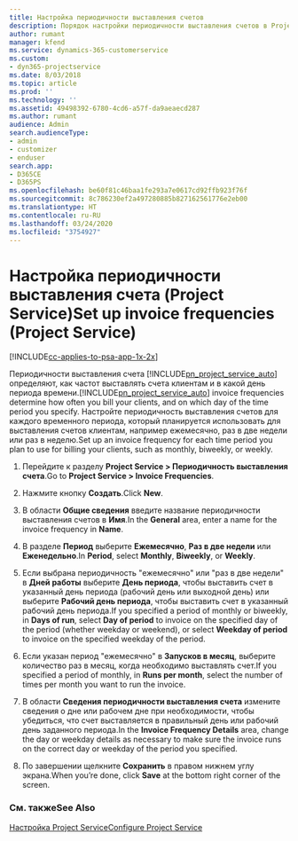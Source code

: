 ```yaml
---
title: Настройка периодичности выставления счетов
description: Порядок настройки периодичности выставления счетов в Project Service
author: rumant
manager: kfend
ms.service: dynamics-365-customerservice
ms.custom:
- dyn365-projectservice
ms.date: 8/03/2018
ms.topic: article
ms.prod: ''
ms.technology: ''
ms.assetid: 49498392-6780-4cd6-a57f-da9aeaecd287
ms.author: rumant
audience: Admin
search.audienceType:
- admin
- customizer
- enduser
search.app:
- D365CE
- D365PS
ms.openlocfilehash: be60f81c46baa1fe293a7e0617cd92ffb923f76f
ms.sourcegitcommit: 8c786230ef2a497280885b827162561776e2eb00
ms.translationtype: HT
ms.contentlocale: ru-RU
ms.lasthandoff: 03/24/2020
ms.locfileid: "3754927"
---
```

# <a name="set-up-invoice-frequencies-project-service"></a><span data-ttu-id="48eb4-103">Настройка периодичности выставления счета (Project Service)</span><span class="sxs-lookup"><span data-stu-id="48eb4-103">Set up invoice frequencies (Project Service)</span></span>

[!INCLUDE[cc-applies-to-psa-app-1x-2x](../includes/cc-applies-to-psa-app-1x-2x.md)]

<span data-ttu-id="48eb4-104">Периодичности выставления счета [!INCLUDE[pn_project_service_auto](../includes/pn-project-service-auto.md)] определяют, как частот выставлять счета клиентам и в какой день периода времени.</span><span class="sxs-lookup"><span data-stu-id="48eb4-104">[!INCLUDE[pn_project_service_auto](../includes/pn-project-service-auto.md)] invoice frequencies determine how often you bill your clients, and on which day of the time period you specify.</span></span> <span data-ttu-id="48eb4-105">Настройте периодичность выставления счетов для каждого временного периода, который планируется использовать для выставления счетов клиентам, например ежемесячно, раз в две недели или раз в неделю.</span><span class="sxs-lookup"><span data-stu-id="48eb4-105">Set up an invoice frequency for each time period you plan to use for billing your clients, such as monthly, biweekly, or weekly.</span></span>  
  
1.  <span data-ttu-id="48eb4-106">Перейдите к разделу **Project Service > Периодичность выставления счета**.</span><span class="sxs-lookup"><span data-stu-id="48eb4-106">Go to **Project Service > Invoice Frequencies**.</span></span>  
  
2.  <span data-ttu-id="48eb4-107">Нажмите кнопку **Создать**.</span><span class="sxs-lookup"><span data-stu-id="48eb4-107">Click **New**.</span></span>  
  
3.  <span data-ttu-id="48eb4-108">В области **Общие сведения** введите название периодичности выставления счетов в **Имя**.</span><span class="sxs-lookup"><span data-stu-id="48eb4-108">In the **General** area, enter a name for the invoice frequency in **Name**.</span></span>  
  
4.  <span data-ttu-id="48eb4-109">В разделе **Период** выберите **Ежемесячно**, **Раз в две недели** или **Еженедельно**.</span><span class="sxs-lookup"><span data-stu-id="48eb4-109">In **Period**, select **Monthly**, **Biweekly**, or **Weekly**.</span></span>  
  
5.  <span data-ttu-id="48eb4-110">Если выбрана периодичность "ежемесячно" или "раз в две недели" в **Дней работы** выберите **День периода**, чтобы выставить счет в указанный день периода (рабочий день или выходной день) или выберите **Рабочий день периода**, чтобы выставить счет в указанный рабочий день периода.</span><span class="sxs-lookup"><span data-stu-id="48eb4-110">If you specified a period of monthly or biweekly, in **Days of run**, select **Day of period** to invoice on the specified day of the period (whether weekday or weekend), or select **Weekday of period** to invoice on the specified weekday of the period.</span></span>  
  
6.  <span data-ttu-id="48eb4-111">Если указан период "ежемесячно" в **Запусков в месяц**, выберите количество раз в месяц, когда необходимо выставлять счет.</span><span class="sxs-lookup"><span data-stu-id="48eb4-111">If you specified a period of monthly, in **Runs per month**, select the number of times per month you want to run the invoice.</span></span>  
  
7.  <span data-ttu-id="48eb4-112">В области **Сведения периодичности выставления счета** измените сведения о дне или рабочем дне при необходимости, чтобы убедиться, что счет выставляется в правильный день или рабочий день заданного периода.</span><span class="sxs-lookup"><span data-stu-id="48eb4-112">In the **Invoice Frequency Details** area, change the day or weekday details as necessary to make sure the invoice runs on the correct day or weekday of the period you specified.</span></span>  
  
8.  <span data-ttu-id="48eb4-113">По завершении щелкните **Сохранить** в правом нижнем углу экрана.</span><span class="sxs-lookup"><span data-stu-id="48eb4-113">When you’re done, click **Save** at the bottom right corner of the screen.</span></span>  
  
### <a name="see-also"></a><span data-ttu-id="48eb4-114">См. также</span><span class="sxs-lookup"><span data-stu-id="48eb4-114">See Also</span></span>  
 [<span data-ttu-id="48eb4-115">Настройка Project Service</span><span class="sxs-lookup"><span data-stu-id="48eb4-115">Configure Project Service</span></span>](../project-service/configure.md)

